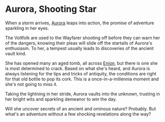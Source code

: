 # Aurora, Shooting Star

When a storm arrives, [Aurora](../../heroes-of-rathe/aurora-about.md) leaps into action, the promise of adventure sparkling in her eyes.

The Voltfolk are used to the Wayfarer shooting off before they can warn her of the dangers, knowing their pleas will slide off the startails of Aurora's enthusiasm. To her, a tempest usually leads to discoveries of the ancient vault kind.

She has opened many an aged tomb, all across [Enion](../../main-story/05-tales-of-aria/wonders-of-the-wayfarer.md), but there is one she is most determined to crack. Based on what she's heard, and Aurora is always listening for the tips and tricks of antiquity, the conditions are right for that old bottle to pop its cork. This is a once-in-a-millennia moment and she's not going to miss it.

Taking the lightning in her stride, Aurora vaults into the unknown, trusting in her bright wits and sparkling demeanor to win the day.

Will she uncover secrets of an ancient and ominous nature? Probably. But what's an adventure without a few shocking revelations along the way?

